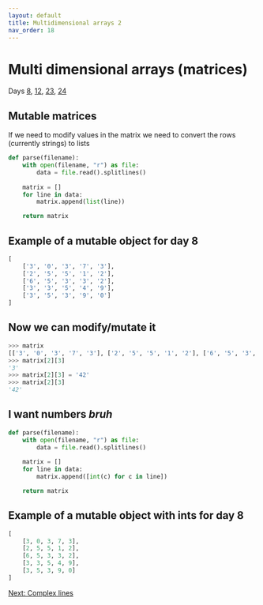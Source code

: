 ```yaml
---
layout: default
title: Multidimensional arrays 2
nav_order: 18
---
```

# Multi dimensional arrays (matrices)

Days [8](https://adventofcode.com/2022/day/8/input),
[12](https://adventofcode.com/2022/day/12/input),
[23](https://adventofcode.com/2022/day/23/input),
[24](https://adventofcode.com/2022/day/24/input)

## Mutable matrices

If we need to modify values in the matrix we need to convert the rows (currently strings) to lists

```python
def parse(filename):
    with open(filename, "r") as file:
        data = file.read().splitlines()
    
    matrix = []
    for line in data:
        matrix.append(list(line))

    return matrix
```

## Example of a mutable object for day 8

```python
[
    ['3', '0', '3', '7', '3'],
    ['2', '5', '5', '1', '2'],
    ['6', '5', '3', '3', '2'],
    ['3', '3', '5', '4', '9'],
    ['3', '5', '3', '9', '0']
]
```

## Now we can modify/mutate it

```python
>>> matrix
[['3', '0', '3', '7', '3'], ['2', '5', '5', '1', '2'], ['6', '5', '3', '3', '2'], ['3', '3', '5', '4', '9'], ['3', '5', '3', '9', '0']]
>>> matrix[2][3]
'3'
>>> matrix[2][3] = '42'
>>> matrix[2][3]
'42'
```

## I want numbers _bruh_

```python
def parse(filename):
    with open(filename, "r") as file:
        data = file.read().splitlines()
    
    matrix = []
    for line in data:
        matrix.append([int(c) for c in line])

    return matrix
```

## Example of a mutable object with ints for day 8

```python
[
    [3, 0, 3, 7, 3],
    [2, 5, 5, 1, 2],
    [6, 5, 3, 3, 2],
    [3, 3, 5, 4, 9],
    [3, 5, 3, 9, 0]
]
```

[Next: Complex lines](./18.complex.md)
